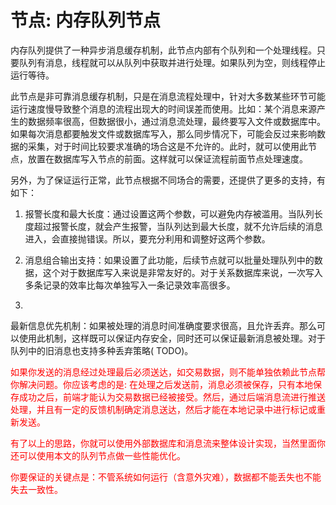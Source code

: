 节点: 内存队列节点
==


内存队列提供了一种异步消息缓存机制，此节点内部有个队列和一个处理线程。只要队列有消息，线程就可以从队列中获取并进行处理。如果队列为空，则线程停止运行等待。

此节点是非可靠消息缓存机制，只是在消息流程处理中，针对大多数某些环节可能运行速度慢导致整个消息的流程出现大的时间误差而使用。比如：某个消息来源产生的数据频率很高，但数据很小，通过消息流处理，最终要写入文件或数据库中。如果每次消息都要触发文件或数据库写入，那么同步情况下，可能会反过来影响数据的采集，对于时间比较要求准确的场合这是不允许的。此时，就可以使用此节点，放置在数据库写入节点的前面。这样就可以保证流程前面节点处理速度。

另外，为了保证运行正常，此节点根据不同场合的需要，还提供了更多的支持，有如下：

1. 报警长度和最大长度：通过设置这两个参数，可以避免内存被滥用。当队列长度超过报警长度，就会产生报警，当队列达到最大长度，就不允许后续的消息进入，会直接抛错误。所以，要充分利用和调整好这两个参数。

2. 消息组合输出支持：如果设置了此功能，后续节点就可以批量处理队列中的数据，这个对于数据库写入来说是非常友好的。对于关系数据库来说，一次写入多条记录的效率比每次单独写入一条记录效率高很多。

3.
最新信息优先机制：如果被处理的消息时间准确度要求很高，且允许丢弃。那么可以使用此机制，这样既可以保证内存安全，同时还可以保证最新消息被处理。对于队列中的旧消息也支持多种丢弃策略(
TODO)。

<font color="red">

如果你发送的消息经过处理最后必须送达，如交易数据，则不能单独依赖此节点帮你解决问题。你应该考虑的是:
在处理之后发送前，消息必须被保存，只有本地保存成功之后，前端才能认为交易数据已经被接受。然后，通过后端消息流进行推送处理，并且有一定的反馈机制确定消息送达，然后才能在本地记录中进行标记或重新发送。

有了以上的思路，你就可以使用外部数据库和消息流来整体设计实现，当然里面你还可以使用本文的队列节点做一些性能优化。

你要保证的关键点是：不管系统如何运行（含意外灾难），数据都不能丢失也不能失去一致性。


</font>

